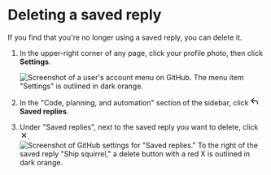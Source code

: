 # Deleting a saved reply

If you find that you're no longer using a saved reply, you can delete it.

1. In the upper-right corner of any page, click your profile photo, then click **Settings**.

    ![Screenshot of a user's account menu on GitHub. The menu item "Settings" is outlined in dark orange.](/assets/images/help/settings/userbar-account-settings.png)

1. In the "Code, planning, and automation" section of the sidebar, click **<svg version="1.1" width="16" height="16" viewBox="0 0 16 16" class="octicon octicon-reply" aria-hidden="true"><path d="M6.78 1.97a.75.75 0 0 1 0 1.06L3.81 6h6.44A4.75 4.75 0 0 1 15 10.75v2.5a.75.75 0 0 1-1.5 0v-2.5a3.25 3.25 0 0 0-3.25-3.25H3.81l2.97 2.97a.749.749 0 0 1-.326 1.275.749.749 0 0 1-.734-.215L1.47 7.28a.75.75 0 0 1 0-1.06l4.25-4.25a.75.75 0 0 1 1.06 0Z"></path></svg> Saved replies**.
1. Under "Saved replies", next to the saved reply you want to delete, click <svg version="1.1" width="16" height="16" viewBox="0 0 16 16" class="octicon octicon-x" aria-label="The X" role="img"><path d="M3.72 3.72a.75.75 0 0 1 1.06 0L8 6.94l3.22-3.22a.749.749 0 0 1 1.275.326.749.749 0 0 1-.215.734L9.06 8l3.22 3.22a.749.749 0 0 1-.326 1.275.749.749 0 0 1-.734-.215L8 9.06l-3.22 3.22a.751.751 0 0 1-1.042-.018.751.751 0 0 1-.018-1.042L6.94 8 3.72 4.78a.75.75 0 0 1 0-1.06Z"></path></svg>.  
![Screenshot of GitHub settings for "Saved replies." To the right of the saved reply "Ship squirrel," a delete button with a red X is outlined in dark orange.](/assets/images/help/writing/saved-replies-delete-existing.png)

